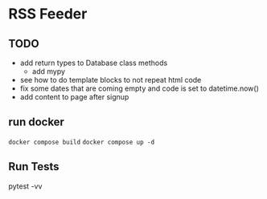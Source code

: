 # RSS Feeder


## TODO
- add return types to Database class methods
  - add mypy
- see how to do template blocks to not repeat html code
- fix some dates that are coming empty and code is set to datetime.now()
- add content to page after signup

## run docker
`docker compose build`
`docker compose up -d`

## Run Tests
pytest -vv
